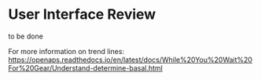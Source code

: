 # User Interface Review
to be done

For more information on trend lines:
https://openaps.readthedocs.io/en/latest/docs/While%20You%20Wait%20For%20Gear/Understand-determine-basal.html